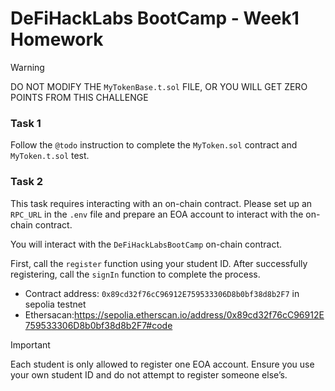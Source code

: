 # DeFiHackLabs BootCamp - Week1 Homework

> [!WARNING]
> DO NOT MODIFY THE `MyTokenBase.t.sol` FILE, OR YOU WILL GET ZERO POINTS FROM THIS CHALLENGE

### Task 1

Follow the `@todo` instruction to complete the `MyToken.sol` contract and `MyToken.t.sol` test.

### Task 2

This task requires interacting with an on-chain contract. Please set up an `RPC_URL` in the `.env` file and prepare an EOA account to interact with the on-chain contract.

You will interact with the `DeFiHackLabsBootCamp` on-chain contract.

First, call the `register` function using your student ID. After successfully registering, call the `signIn` function to complete the process.

-   Contract address: `0x89cd32f76cC96912E759533306D8b0bf38d8b2F7` in sepolia testnet
-   Ethersacan:https://sepolia.etherscan.io/address/0x89cd32f76cC96912E759533306D8b0bf38d8b2F7#code

> [!IMPORTANT]  
> Each student is only allowed to register one EOA account. Ensure you use your own student ID and do not attempt to register someone else’s.
